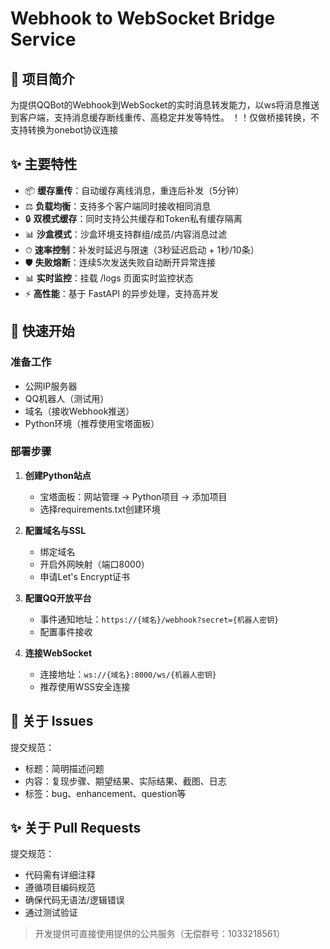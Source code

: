 # Webhook to WebSocket Bridge Service

## 📝 项目简介

为提供QQBot的Webhook到WebSocket的实时消息转发能力，以ws将消息推送到客户端，支持消息缓存断线重传、高稳定并发等特性。
！！仅做桥接转换，不支持转换为onebot协议连接

## ✨ 主要特性

- 📦 **缓存重传**：自动缓存离线消息，重连后补发（5分钟）
- ⚖️ **负载均衡**：支持多个客户端同时接收相同消息
- 🔒 **双模式缓存**：同时支持公共缓存和Token私有缓存隔离  
- 📊 **沙盒模式**：沙盒环境支持群组/成员/内容消息过滤  
- ⏱ **速率控制**：补发时延迟与限速（3秒延迟启动 + 1秒/10条）  
- 🛡 **失败熔断**：连续5次发送失败自动断开异常连接  
- 📊 **实时监控**：挂载 /logs 页面实时监控状态
- ⚡ **高性能**：基于 FastAPI 的异步处理，支持高并发

## 🚀 快速开始

### 准备工作
- 公网IP服务器
- QQ机器人（测试用）
- 域名（接收Webhook推送）
- Python环境（推荐使用宝塔面板）

### 部署步骤

1. **创建Python站点**
   - 宝塔面板：网站管理 -> Python项目 -> 添加项目
   - 选择requirements.txt创建环境

2. **配置域名与SSL**
   - 绑定域名
   - 开启外网映射（端口8000）
   - 申请Let's Encrypt证书

3. **配置QQ开放平台**
   - 事件通知地址：`https://{域名}/webhook?secret={机器人密钥}`
   - 配置事件接收

4. **连接WebSocket**
   - 连接地址：`ws://{域名}:8000/ws/{机器人密钥}`
   - 推荐使用WSS安全连接

## 📝 关于 Issues

提交规范：
- 标题：简明描述问题
- 内容：复现步骤、期望结果、实际结果、截图、日志
- 标签：bug、enhancement、question等

## ✨ 关于 Pull Requests

提交规范：
- 代码需有详细注释
- 遵循项目编码规范
- 确保代码无语法/逻辑错误
- 通过测试验证

> 开发提供可直接使用提供的公共服务（无偿群号：1033218561）